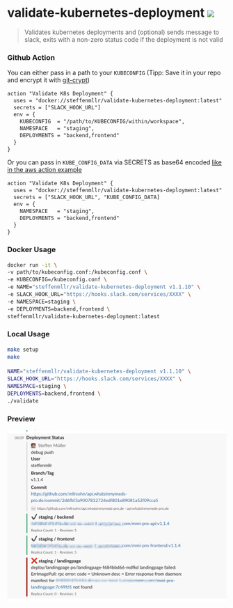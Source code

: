 # validate-kubernetes-deployment [![](https://images.microbadger.com/badges/image/steffenmllr/validate-kubernetes-deployment.svg)](https://hub.docker.com/r/steffenmllr/validate-kubernetes-deployment/ "This image on Docker Hub")

> Validates kubernetes deployments and (optional) sends message to slack, exits with a non-zero status code if the deployment is not valid

### Github Action
You can either pass in a path to your `KUBECONFIG` (Tipp: Save it in your repo and encrypt it with [git-crypt](https://github.com/AGWA/git-crypt))

```hcl
action "Validate K8s Deployment" {
  uses = "docker://steffenmllr/validate-kubernetes-deployment:latest"
  secrets = ["SLACK_HOOK_URL"]
  env = {
    KUBECONFIG  = "/path/to/KUBECONFIG/within/workspace",
    NAMESPACE   = "staging",
    DEPLOYMENTS = "backend,frontend"
  }
}

```

Or you can pass in `KUBE_CONFIG_DATA` via SECRETS as base64 encoded [like in the aws action example](https://github.com/actions/aws/tree/master/kubectl#secrets)

```hcl
action "Validate K8s Deployment" {
  uses = "docker://steffenmllr/validate-kubernetes-deployment:latest"
  secrets = ["SLACK_HOOK_URL", "KUBE_CONFIG_DATA]
  env = {
    NAMESPACE   = "staging",
    DEPLOYMENTS = "backend,frontend"
  }
}

```


### Docker Usage
```bash
docker run -it \
-v path/to/kubeconfig.conf:/kubeconfig.conf \
-e KUBECONFIG=/kubeconfig.conf \
-e NAME="steffenmllr/validate-kubernetes-deployment v1.1.10" \
-e SLACK_HOOK_URL="https://hooks.slack.com/services/XXXX" \
-e NAMESPACE=staging \
-e DEPLOYMENTS=backend,frontend \
steffenmllr/validate-kubernetes-deployment:latest
```

### Local Usage

```bash
make setup
make

NAME="steffenmllr/validate-kubernetes-deployment v1.1.10" \
SLACK_HOOK_URL="https://hooks.slack.com/services/XXXX" \
NAMESPACE=staging \
DEPLOYMENTS=backend,frontend \
./validate

```

### Preview
![Preview](./.github/sample.png)

